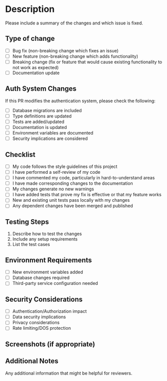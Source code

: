 # Description

Please include a summary of the changes and which issue is fixed.

## Type of change

- [ ] Bug fix (non-breaking change which fixes an issue)
- [ ] New feature (non-breaking change which adds functionality)
- [ ] Breaking change (fix or feature that would cause existing functionality to not work as expected)
- [ ] Documentation update

## Auth System Changes

If this PR modifies the authentication system, please check the following:

- [ ] Database migrations are included
- [ ] Type definitions are updated
- [ ] Tests are added/updated
- [ ] Documentation is updated
- [ ] Environment variables are documented
- [ ] Security implications are considered

## Checklist

- [ ] My code follows the style guidelines of this project
- [ ] I have performed a self-review of my code
- [ ] I have commented my code, particularly in hard-to-understand areas
- [ ] I have made corresponding changes to the documentation
- [ ] My changes generate no new warnings
- [ ] I have added tests that prove my fix is effective or that my feature works
- [ ] New and existing unit tests pass locally with my changes
- [ ] Any dependent changes have been merged and published

## Testing Steps

1. Describe how to test the changes
2. Include any setup requirements
3. List the test cases

## Environment Requirements

- [ ] New environment variables added
- [ ] Database changes required
- [ ] Third-party service configuration needed

## Security Considerations

- [ ] Authentication/Authorization impact
- [ ] Data security implications
- [ ] Privacy considerations
- [ ] Rate limiting/DOS protection

## Screenshots (if appropriate)

## Additional Notes

Any additional information that might be helpful for reviewers.
